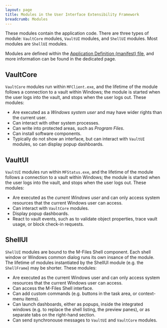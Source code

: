 ```yaml
---
layout: page
title: Modules in the User Interface Extensibility Framework
breadcrumb: Modules
---
```


These modules contain the application code.  There are three types of module: `VaultCore` modules, `VaultUI` modules, and `ShellUI` modules.  Most modules are `ShellUI` modules.

<p class="note">Modules are defined within the <a href="{{ site.baseurl }}/Frameworks/User-Interface-Extensibility-Framework/Structure/">Application Definition (manifest) file</a>, and more information can be found in the dedicated page.</p>

## VaultCore

`VaultCore` modules run within `MFClient.exe`, and the lifetime of the module follows a connection to a vault within Windows; the module is started when the user logs into the vault, and stops when the user logs out.  These modules:

  * Are executed as a _Windows system user_ and may have wider rights than the current user.
  * Can interact with other system processes.
  * Can write into protected areas, such as _Program Files_.
  * Can install software components.
  * Typically do not show an interface, but can interact with `VaultUI` modules, so can display popup dashboards.

## VaultUI

`VaultUI` modules run within `MFStatus.exe`, and the lifetime of the module follows a connection to a vault within Windows; the module is started when the user logs into the vault, and stops when the user logs out.  These modules:

  * Are executed as the _current Windows user_ and can only access system resources that the current Windows user can access.
  * Can interact with `VaultCore` modules.
  * Display popup dashboards.
  * React to vault events, such as to validate object properties, trace vault usage, or block check-in requests. 

## ShellUI

`ShellUI` modules are bound to the M-Files Shell component.  Each shell window or Windows common dialog runs its own insance of the module.  The lifetime of modules instantiated by the ShellUI module (e.g. the `ShellFrame`) may be shorter.  These modules:

  * Are executed as the current Windows user and can only access system resources that the current Windows user can access.
  * Can access the M-Files Shell interface.
  * Can add custom commands (e.g. buttons in the task area, or context-menu items).
  * Can launch dashboards, either as popups, inside the integrated windows (e.g. to replace the shell listing, the preview panes), or as separate tabs on the right-hand section.
  * Can send synchronouse messages to `VaultUI` and `VaultCore` modules.
